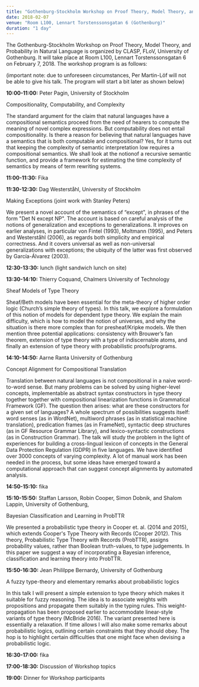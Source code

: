 ```yaml
---
title: "Gothenburg-Stockholm Workshop on Proof Theory, Model Theory, and Probability in Natural Language"
date: 2018-02-07
venue: "Room L100, Lennart Torstenssonsgatan 6 (Gothenburg)"
duration: "1 day"
---
```


The Gothenburg-Stockholm Workshop on Proof Theory, Model Theory, and Probability in Natural Language is organized by CLASP, FLoV, University of Gothenburg. It will take place at Room L100, Lennart Torstenssonsgatan 6 on February 7, 2018. The workshop program is as follows:

(important note: due to unforeseen circumstances, Per Martin-Löf will not be able to give his talk. The program will start a bit later as shown below)


**10:00-11:00:** Peter Pagin, University of Stockholm

Compositionality, Computability, and Complexity

The standard argument for the claim that natural languages have a compositional semantics proceed from the need of hearers to compute the meaning of novel complex expressions. But computability does not entail compositionality. Is there a reason for believing that natural languages have a semantics that is both computable and compositional? Yes, for it turns out that keeping the complexity of semantic interpretation low requires a compositional semantics. We shall look at the notionof a recursive semantic function, and provide a framework for estimating the time complexity of semantics by means of term rewriting systems.


**11:00-11:30:** Fika

**11:30-12:30:** Dag Westerståhl, University of Stockholm

Making Exceptions (joint work with Stanley Peters)

We present a novel account of the semantics of “except", in phrases of the form "Det N except NP". The account is based on careful analysis of the notions of generalization and exceptions to generalizations. It improves on earlier analyses, in particular von Fintel (1993), Moltmann (1995), and Peters and Westerståhl (2006), as regards both simplicity and empirical correctness. And it covers universal as well as non-universal generalizations with exceptions; the ubiquity of the latter was first observed by García-Álvarez (2003).

**12:30-13:30:** lunch (light sandwich lunch on site)

**13:30-14:10:** Thierry Coquand, Chalmers University of Technology

Sheaf Models of Type Theory

Sheaf/Beth models have been essential for the meta-theory of higher order logic (Church’s simple theory of types). In this talk, we explore a formulation of this notion of models for dependent type theory. We explain the main difficulty, which is how to model the notion of universes, and why the situation is there more complex than for presheaf/Kripke models. We then mention three potential applications: consistency with Brouwer’s fan theorem, extension of type theory with a type of indiscernable atoms, and finally an extension of type theory with probabilistic proofs/programs.


**14:10-14:50:** Aarne Ranta University of Gothenburg 

Concept Alignment for Compositional Translation

Translation between natural languages is not compositional in a naive word-to-word sense. But many problems can be solved by using higher-level concepts, implementable as abstract syntax constructors in type theory together together with compositional linearization functions in Grammatical Framework (GF). The question then arises: what are these constructors for a given set of languages? A whole spectrum of possibilities suggests itself: word senses (as in WordNet), multiword phrases (as in statistical machine translation), predication frames (as in FrameNet), syntactic deep structures (as in GF Resource Grammar Library), and lexico-syntactic constructions (as in Construction Grammar). The talk will study the problem in the light of experiences for building a cross-lingual lexicon of concepts in the General Data Protection Regulation (GDPR) in five languages. We have identified over 3000 concepts of varying complexity. A lot of manual work has been needed in the process, but some ideas have emerged toward a computational approach that can suggest concept alignments by automated analysis.

**14:50-15:10:** fika

**15:10-15:50:** Staffan Larsson, Robin Cooper, Simon Dobnik, and Shalom Lappin, University of Gothenburg,

Bayesian Classification and Learning in ProbTTR

We presented a probabilistic type theory in Cooper et. al. (2014 and 2015), which extends Cooper's Type Theory with Records (Cooper 2012). This theory, Probabilistic Type Theory with Records (ProbTTR), assigns probability values, rather than Boolean truth-values, to type judgements. In this paper we suggest a way of incorporating a Bayesian inference, classification and learning theory into ProbTTR.

**15:50-16:30:** Jean Phililppe Bernardy, University of Gothenburg

A fuzzy type-theory and elementary remarks about probabilistic logics

In this talk I will present a simple extension to type theory which makes it suitable for fuzzy reasoning. The idea is to associate weights with propositions and propagate them suitably in the typing rules. This weight-propagation has been proposed earlier to accommodate linear-style variants of type theory (McBride 2016). The variant presented here is essentially a relaxation. If time allows I will also make some remarks about probabilistic logics, outlining certain constraints that they should obey. The hop is to highlight certain difficulties that one might face when devising a probabilistic logic.

**16:30-17:00:** fika

**17:00-18:30:** Discussion of Workshop topics

**19:00:** Dinner for Workshop participants
